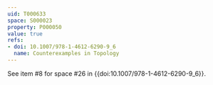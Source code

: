 ```yaml
---
uid: T000633
space: S000023
property: P000050
value: true
refs:
- doi: 10.1007/978-1-4612-6290-9_6
  name: Counterexamples in Topology
---
```


See item #8 for space #26 in {{doi:10.1007/978-1-4612-6290-9_6}}.	
